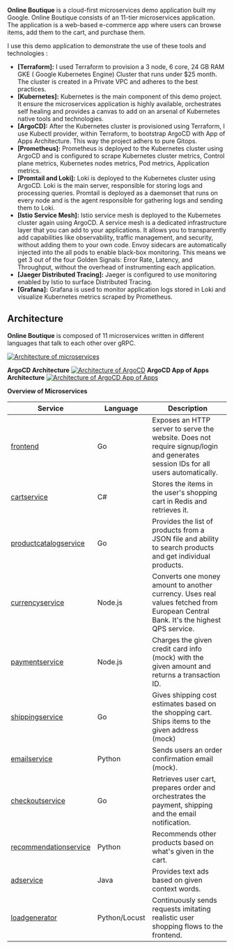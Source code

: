 
**Online Boutique** is a cloud-first microservices demo application built my Google.
Online Boutique consists of an 11-tier microservices application. The application is a
web-based e-commerce app where users can browse items, add them to the cart, and purchase them.

I use this demo application to demonstrate the use of these tools and technologies : 
- **[Terraform]:**
  I used Terraform to provision a 3 node, 6 core, 24 GB RAM GKE ( Google Kubernetes Engine) Cluster that runs under $25 month. The cluster is created in a Private VPC and adheres to the best practices.
- **[Kubernetes]:**
  Kubernetes is the main component of this demo project. It ensure the microservices application is highly available, orchestrates self healing and provides a canvas to add on an arsenal of Kubernetes native tools and technologies.
- **[ArgoCD]:**
  After the Kubernetes cluster is provisioned using Terraform, I use Kubectl provider, within Terraform, to bootstrap ArgoCD with App of Apps Architecture. This way the project adhers to pure Gitops.
- **[Prometheus]:**
  Prometheus is deployed to the Kubernetes cluster using ArgoCD and is configured to scrape Kubernetes cluster metrics, Control plane metrics, Kubernetes nodes metrics, Pod metrics, Application metrics.
- **[Promtail and Loki]:**
  Loki is deployed to the Kubernetes cluster using ArgoCD. Loki is the main server, responsible for storing logs and processing queries. Promtail is deployed as a daemonset that runs on every node and is the agent responsible for gathering logs and sending them to Loki.
- **[Istio Service Mesh]:**
  Istio service mesh is deployed to the Kubernetes cluster again using ArgoCD. A service mesh is a dedicated infrastructure layer that you can add to your applications. It allows you to transparently add capabilities like observability, traffic management, and security, without adding them to your own code. Envoy sidecars are automatically injected into the all pods to enable black-box monitoring. This means we get 3 out of the four Golden Signals: Error Rate, Latency, and Throughput, without the overhead of instrumenting each application.
- **[Jaeger Distributed Tracing]:**
  Jaeger is configured to use monitoring enabled by Istio to surface Distributed Tracing.
- **[Grafana]:**
  Grafana is used to monitor application logs stored in Loki and visualize Kubernetes metrics scraped by Prometheus.

## Architecture

**Online Boutique** is composed of 11 microservices written in different
languages that talk to each other over gRPC.

[![Architecture of
microservices](/docs/img/architecture-diagram.png)](/docs/img/architecture-diagram.png)

**ArgoCD Architecture**
[![Architecture of
ArgoCD](https://www.cncf.io/wp-content/uploads/2022/08/image1-31.png)](https://www.cncf.io/wp-content/uploads/2022/08/image1-31.png)
**ArgoCD App of Apps Architecture**
[![Architecture of
ArgoCD App of Apps](https://argo-cd.readthedocs.io/en/stable/assets/application-of-applications.png)](https://argo-cd.readthedocs.io/en/stable/assets/application-of-applications.png)


**Overview of Microservices**

| Service                                              | Language      | Description                                                                                                                       |
| ---------------------------------------------------- | ------------- | --------------------------------------------------------------------------------------------------------------------------------- |
| [frontend](/src/frontend)                           | Go            | Exposes an HTTP server to serve the website. Does not require signup/login and generates session IDs for all users automatically. |
| [cartservice](/src/cartservice)                     | C#            | Stores the items in the user's shopping cart in Redis and retrieves it.                                                           |
| [productcatalogservice](/src/productcatalogservice) | Go            | Provides the list of products from a JSON file and ability to search products and get individual products.                        |
| [currencyservice](/src/currencyservice)             | Node.js       | Converts one money amount to another currency. Uses real values fetched from European Central Bank. It's the highest QPS service. |
| [paymentservice](/src/paymentservice)               | Node.js       | Charges the given credit card info (mock) with the given amount and returns a transaction ID.                                     |
| [shippingservice](/src/shippingservice)             | Go            | Gives shipping cost estimates based on the shopping cart. Ships items to the given address (mock)                                 |
| [emailservice](/src/emailservice)                   | Python        | Sends users an order confirmation email (mock).                                                                                   |
| [checkoutservice](/src/checkoutservice)             | Go            | Retrieves user cart, prepares order and orchestrates the payment, shipping and the email notification.                            |
| [recommendationservice](/src/recommendationservice) | Python        | Recommends other products based on what's given in the cart.                                                                      |
| [adservice](/src/adservice)                         | Java          | Provides text ads based on given context words.                                                                                   |
| [loadgenerator](/src/loadgenerator)                 | Python/Locust | Continuously sends requests imitating realistic user shopping flows to the frontend.                                              |

